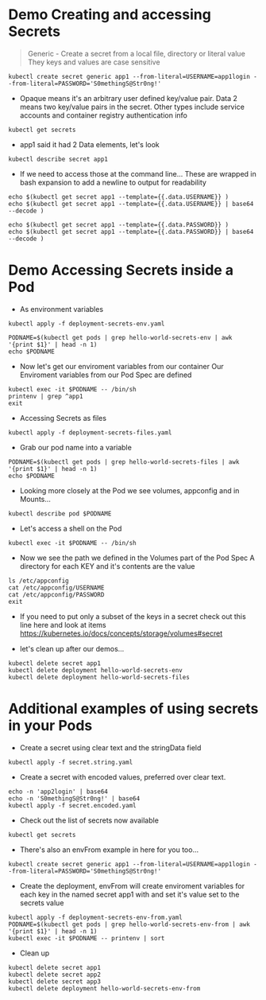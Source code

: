 # Demo Creating and accessing Secrets

> Generic - Create a secret from a local file, directory or literal value
They keys and values are case sensitive

```
kubectl create secret generic app1 --from-literal=USERNAME=app1login --from-literal=PASSWORD='S0methingS@Str0ng!'
```


- Opaque means it's an arbitrary user defined key/value pair. Data 2 means two key/value pairs in the secret.
Other types include service accounts and container registry authentication info

```
kubectl get secrets
```

- app1 said it had 2 Data elements, let's look

```
kubectl describe secret app1
```

- If we need to access those at the command line...
These are wrapped in bash expansion to add a newline to output for readability

```
echo $(kubectl get secret app1 --template={{.data.USERNAME}} )
echo $(kubectl get secret app1 --template={{.data.USERNAME}} | base64 --decode )

echo $(kubectl get secret app1 --template={{.data.PASSWORD}} )
echo $(kubectl get secret app1 --template={{.data.PASSWORD}} | base64 --decode )
```



# Demo Accessing Secrets inside a Pod

- As environment variables

```
kubectl apply -f deployment-secrets-env.yaml
```

```
PODNAME=$(kubectl get pods | grep hello-world-secrets-env | awk '{print $1}' | head -n 1)
echo $PODNAME
```

- Now let's get our enviroment variables from our container
Our Enviroment variables from our Pod Spec are defined

```
kubectl exec -it $PODNAME -- /bin/sh
printenv | grep ^app1
exit
```

- Accessing Secrets as files

```
kubectl apply -f deployment-secrets-files.yaml
```

- Grab our pod name into a variable

```
PODNAME=$(kubectl get pods | grep hello-world-secrets-files | awk '{print $1}' | head -n 1)
echo $PODNAME
```

- Looking more closely at the Pod we see volumes, appconfig and in Mounts...

```
kubectl describe pod $PODNAME
```

- Let's access a shell on the Pod

```
kubectl exec -it $PODNAME -- /bin/sh
```

- Now we see the path we defined in the Volumes part of the Pod Spec
A directory for each KEY and it's contents are the value

```
ls /etc/appconfig
cat /etc/appconfig/USERNAME
cat /etc/appconfig/PASSWORD
exit
```

- If you need to put only a subset of the keys in a secret check out this line here and look at items
https://kubernetes.io/docs/concepts/storage/volumes#secret


- let's clean up after our demos...

```
kubectl delete secret app1
kubectl delete deployment hello-world-secrets-env
kubectl delete deployment hello-world-secrets-files
```


# Additional examples of using secrets in your Pods

- Create a secret using clear text and the stringData field

```
kubectl apply -f secret.string.yaml
```

- Create a secret with encoded values, preferred over clear text.

```
echo -n 'app2login' | base64
echo -n 'S0methingS@Str0ng!' | base64
kubectl apply -f secret.encoded.yaml
```

- Check out the list of secrets now available 

```
kubectl get secrets
```

- There's also an envFrom example in here for you too...

```
kubectl create secret generic app1 --from-literal=USERNAME=app1login --from-literal=PASSWORD='S0methingS@Str0ng!'
```

- Create the deployment, envFrom will create  enviroment variables for each key in the named secret app1 with and set it's value set to the secrets value

```
kubectl apply -f deployment-secrets-env-from.yaml
PODNAME=$(kubectl get pods | grep hello-world-secrets-env-from | awk '{print $1}' | head -n 1)
kubectl exec -it $PODNAME -- printenv | sort
```

- Clean up

```
kubectl delete secret app1
kubectl delete secret app2
kubectl delete secret app3
kubectl delete deployment hello-world-secrets-env-from
```
